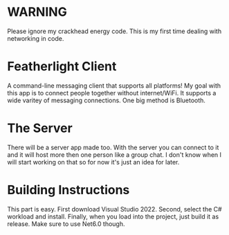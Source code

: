 # WARNING
Please ignore my crackhead energy code. This is my first time dealing with networking in code.

# Featherlight Client
A command-line messaging client that supports all platforms!
My goal with this app is to connect people together without internet/WiFi.
It supports a wide varitey of messaging connections.
One big method is Bluetooth.

# The Server
There will be a server app made too. With the server you can connect to it and it will host more then one person like a group chat.
I don't know when I will start working on that so for now it's just an idea for later.

# Building Instructions
This part is easy. 
First download Visual Studio 2022.
Second, select the C# workload and install. 
Finally, when you load into the project, just build it as release.
Make sure to use Net6.0 though.
